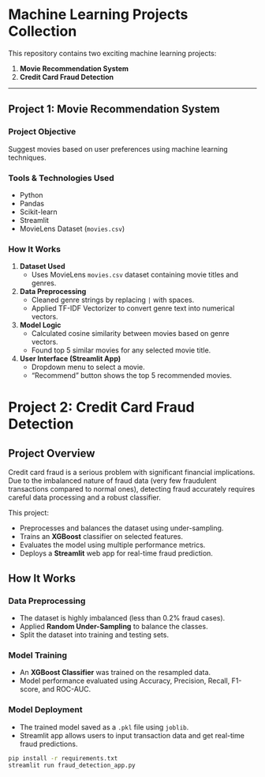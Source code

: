 # Machine Learning Projects Collection

This repository contains two exciting machine learning projects:

1. **Movie Recommendation System**  
2. **Credit Card Fraud Detection**

---

## Project 1: Movie Recommendation System

### Project Objective

Suggest movies based on user preferences using machine learning techniques.

### Tools & Technologies Used

- Python  
- Pandas  
- Scikit-learn  
- Streamlit  
- MovieLens Dataset (`movies.csv`)

### How It Works

1. **Dataset Used**  
   - Uses MovieLens `movies.csv` dataset containing movie titles and genres.  
2. **Data Preprocessing**  
   - Cleaned genre strings by replacing `|` with spaces.  
   - Applied TF-IDF Vectorizer to convert genre text into numerical vectors.  
3. **Model Logic**  
   - Calculated cosine similarity between movies based on genre vectors.  
   - Found top 5 similar movies for any selected movie title.  
4. **User Interface (Streamlit App)**  
   - Dropdown menu to select a movie.  
   - “Recommend” button shows the top 5 recommended movies.

# Project 2: Credit Card Fraud Detection

## Project Overview

Credit card fraud is a serious problem with significant financial implications. Due to the imbalanced nature of fraud data (very few fraudulent transactions compared to normal ones), detecting fraud accurately requires careful data processing and a robust classifier.

This project:

- Preprocesses and balances the dataset using under-sampling.
- Trains an **XGBoost** classifier on selected features.
- Evaluates the model using multiple performance metrics.
- Deploys a **Streamlit** web app for real-time fraud prediction.

## How It Works

### Data Preprocessing

- The dataset is highly imbalanced (less than 0.2% fraud cases).
- Applied **Random Under-Sampling** to balance the classes.
- Split the dataset into training and testing sets.

### Model Training

- An **XGBoost Classifier** was trained on the resampled data.
- Model performance evaluated using Accuracy, Precision, Recall, F1-score, and ROC-AUC.

### Model Deployment

- The trained model saved as a `.pkl` file using `joblib`.
- Streamlit app allows users to input transaction data and get real-time fraud predictions.


```bash
pip install -r requirements.txt
streamlit run fraud_detection_app.py

